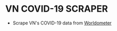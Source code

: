# VN COVID-19 SCRAPER

- Scrape VN's COVID-19 data from [Worldometer](https://www.worldometers.info/coronavirus/country/viet-nam/)
